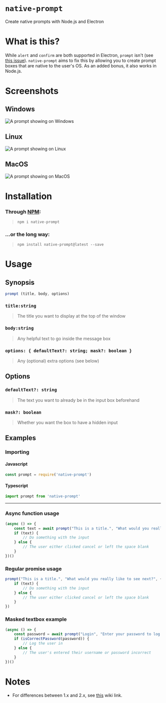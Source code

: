 # `native-prompt`
Create native prompts with Node.js and Electron

# What is this?
While `alert` and `confirm` are both supported in Electron, `prompt` isn't (see [this issue](https://github.com/electron/electron/issues/472)). `native-prompt` aims to fix this by allowing you to create prompt boxes that are native to the user's OS. As an added bonus, it also works in Node.js.

# Screenshots
## Windows
![A prompt showing on Windows](https://raw.githubusercontent.com/ssight/native-prompt/master/screenshots/Windows.png)
## Linux
![A prompt showing on Linux](https://raw.githubusercontent.com/ssight/native-prompt/master/screenshots/Linux.png)
## MacOS
![A prompt showing on MacOS](https://raw.githubusercontent.com/ssight/native-prompt/master/screenshots/MacOS.png)

# Installation
### Through [NPM](https://www.npmjs.com/package/native-prompt):
>`npm i native-prompt`
### ...or the long way:
>`npm install native-prompt@latest --save`

# Usage
## Synopsis
```js
prompt (title, body, options)
```
### `title:string`
>The title you want to display at the top of the window
### `body:string`
>Any helpful text to go inside the message box
### `options: { defaultText?: string; mask?: boolean }`
>Any (optional) extra options (see below)

## Options
### `defaultText?: string`
>The text you want to already be in the input box beforehand
### `mask?: boolean`
>Whether you want the box to have a hidden input

## Examples
### Importing
#### Javascript
```js
const prompt = require('native-prompt')
```
#### Typescript
```ts
import prompt from 'native-prompt'
```
---
### Async function usage
```js
(async () => {
    const text = await prompt("This is a title.", "What would you really like to see next?", { defaultText: "Nothing" });
    if (text) {
        // Do something with the input
    } else {
        // The user either clicked cancel or left the space blank
    }
})()
```
### Regular promise usage
```js
prompt("This is a title.", "What would you really like to see next?", { defaultText: "Nothing" }).then(text => {
    if (text) {
        // Do something with the input
    } else {
        // The user either clicked cancel or left the space blank
    }
})
```

### Masked textbox example
```js
(async () => {
    const password = await prompt("Login", "Enter your password to log back in.", { mask: true });
    if (isCorrectPassword(password)) {
        // Log the user in
    } else {
        // The user's entered their username or password incorrect
    }
})()
```

# Notes
* For differences between 1.x and 2.x, see [this](https://github.com/ssight/native-prompt/wiki/Differences-between-1.x-and-2.x) wiki link.